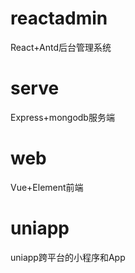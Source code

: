 # reactadmin
React+Antd后台管理系统
# serve
Express+mongodb服务端
# web
Vue+Element前端
# uniapp
uniapp跨平台的小程序和App